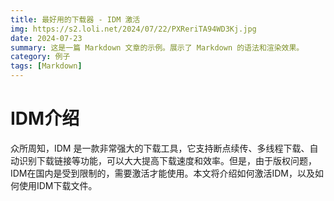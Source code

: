 ```yaml
---
title: 最好用的下载器 - IDM 激活
img: https://s2.loli.net/2024/07/22/PXReriTA94WD3Kj.jpg
date: 2024-07-23
summary: 这是一篇 Markdown 文章的示例。展示了 Markdown 的语法和渲染效果。
category: 例子
tags: [Markdown]
---
```


# IDM介绍

众所周知，IDM
是一款非常强大的下载工具，它支持断点续传、多线程下载、自动识别下载链接等功能，可以大大提高下载速度和效率。但是，由于版权问题，IDM在国内是受到限制的，需要激活才能使用。本文将介绍如何激活IDM，以及如何使用IDM下载文件。
